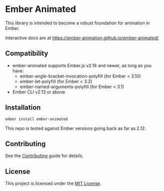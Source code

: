 Ember Animated
==============================================================================

This library is intended to become a robust foundation for animation in Ember.

Interactive docs are at https://ember-animation.github.io/ember-animated/


Compatibility
------------------------------------------------------------------------------

* ember-animated supports Ember.js v2.18 and newer, as long as you have:
  - ember-angle-bracket-invocation-polyfill (for Ember < 3.10)
  - ember-let-polyfill (for Ember < 3.2)
  - ember-named-arguments-polyfill (for Ember < 3.1)
* Ember CLI v2.13 or above


Installation
------------------------------------------------------------------------------

```
ember install ember-animated
```

This repo is tested against Ember versions going back as far as 2.12.


Contributing
------------------------------------------------------------------------------

See the [Contributing](CONTRIBUTING.md) guide for details.


License
------------------------------------------------------------------------------

This project is licensed under the [MIT License](LICENSE.md).
